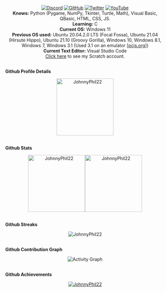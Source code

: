 <p align="center">
    <a href='https://discordapp.com/users/770572659314130975' target="_blank"><img alt='Discord' src='https://img.shields.io/badge/Discord-100000?style=flat&logo=Discord&logoColor=white&labelColor=5a5a5a&color=5965e3'/></a>
    <a href='https://github.com/JohnnyPhil22' target="_blank"><img alt='GitHub' src='https://img.shields.io/badge/GitHub-100000?style=flat&logo=GitHub&logoColor=white&labelColor=000333&color=F5F5F5'/></a>
    <a href="https://twitter.com/johnphilips_995"><img src="https://img.shields.io/twitter/follow/johnphilips_995?style=social" alt="Twitter" target="_blank"></a>
    <a href="https://youtube.com/JohnnyPhil22"><img src="https://img.shields.io/youtube/channel/subscribers/UCSXfnk8CFypkorRJXE256UA?style=social" alt="YouTube" target="_blank"></a><br>    
    <b>Knows:</b> Python (Pygame, NumPy, Tkinter, Turtle, Math), Visual Basic, QBasic, HTML, CSS, JS.<br>
    <b>Learning:</b> C<br>
    <b>Current OS:</b> Windows 11<br>
    <b>Previous OS used:</b> Ubuntu 20.04.2.0 LTS (Focal Fossa), Ubuntu 21.04 (Hirsute Hippo), Ubuntu 21.10 (Groovy Gorilla), Windows 10, Windows 8.1, Windows 7, Windows 3.1 (Used 3.1 on an emulator [<a href="https://www.pcjs.org/software/pcx86/sys/windows/3.10/">pcjs.org</a>])<br>
    <b>Current Text Editor:</b> Visual Studio Code<br>
    <a href="https://scratch.mit.edu/users/IronMan9559/" alt="Scratch" target="_blank">Click here</a> to see my Scratch account.<br>
    <br><summary><b>Github Profile Details</b></summary>
    <p align="center"><img height="180em" src="https://github-profile-summary-cards.vercel.app/api/cards/profile-details?username=JohnnyPhil22&theme=github_dark" alt="JohnnyPhil22" align = "center"/></p>
    <br><summary><b>Github Stats</b></summary>
    <p align="center"><img height="180em" src="https://github-readme-stats.vercel.app/api?username=JohnnyPhil22&hide_border=true&count_private=true&show_icons=true&theme=radical" alt="JohnnyPhil22" align = "center"/><img height="180em" src="https://github-readme-stats.vercel.app/api/top-langs?username=JohnnyPhil22&show_icons=true&locale=en&layout=compact&hide_border=true&theme=radical" alt="JohnnyPhil22" align = "center"/></p>
    <br><summary><b>Github Streaks</b></summary>
    <p align="center"><img src="https://github-readme-streak-stats.herokuapp.com/?user=JohnnyPhil22&theme=black-ice&hide_border=true&stroke=0000&background=0D1117&ring=e05397&fire=e05397&currStreakLabel=e05397" alt="JohnnyPhil22" /></p>
    <br><summary><b>Github Contribution Graph</b></summary>
    <p align="center"<a href="#"><img alt="Activity Graph" src="https://activity-graph.herokuapp.com/graph?username=JohnnyPhil22&bg_color=0D1117&color=e05397&line=e05397&point=FFFFFF&hide_border=true&" /></a></p>
    <br><summary><b>Github Achievements</b></summary>
    <p align="center"> <a href="https://github.com/JohnnyPhil22"><img src="https://github-profile-trophy.vercel.app/?username=JohnnyPhil22&margin-w=5&theme=radical" alt="JohnnyPhil22" /></a></p>
